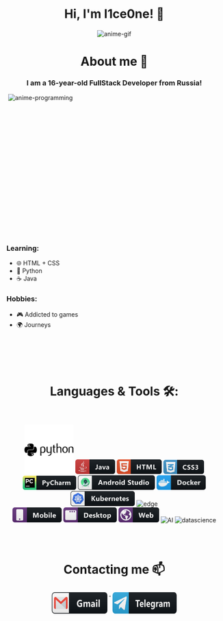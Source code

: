 <div align="center">
    <h1>Hi, I'm I1ce0ne! 👋</h1>
</div>

<div align="center">
<img  alt="anime-gif" align="center" src="https://media.giphy.com/media/VUC9YdLSnKuJy/giphy.gif?cid=ecf05e47tsy244gp74vgujfxjmgfv8lfd5wa21ecgq7ld9yu&ep=v1_gifs_search&rid=giphy.gif&ct=g">
</div>



<div align="center">
    <h1>About me 💬</h1>
</div>

<div align="center">
    <h3>I am a 16-year-old FullStack Developer from Russia!</h3>
</div>

<img height="350" width="500" alt="anime-programming" align="right" src="https://media.giphy.com/media/UYzNgRSTf9X1e/giphy.gif?cid=ecf05e4797zbf8ldz8ectc9riop0r3r665y3nr9qh482dbd3&ep=v1_gifs_search&rid=giphy.gif&ct=g">

### Learning:
- 🌐 HTML + CSS
- 🐍 Python
- ☕️ Java
  
### Hobbies: 
- 🎮 Addicted to games
- 🌍 Journeys

</br>
</br>
</br>
</br>

<div align="center">
    <h1>Languages & Tools 🛠️:</h1>
</div>

</br>
<p align="center">
<img src="https://github.com/Xx-Ashutosh-xX/Xx-Ashutosh-xX/blob/master/assets/icons/python.png" alt="python" width="115" hight="50">
<img src="https://github.com/MikeCodesDotNET/ColoredBadges/blob/master/svg/dev/languages/java.svg" alt="pc" width="92.5" hight="50">
<img src="https://github.com/MikeCodesDotNET/ColoredBadges/blob/master/svg/dev/languages/html.svg" alt="html" width="105" hight="50">
<img src="https://github.com/MikeCodesDotNET/ColoredBadges/blob/master/svg/dev/languages/css3.svg" alt="html" width="95" hight="50">
</br>
<img src="https://github.com/MikeCodesDotNET/ColoredBadges/blob/master/svg/dev/tools/jetbrains_pycharm.svg" alt="pycharm" width="125" hight="50">
<img src="https://github.com/MikeCodesDotNET/ColoredBadges/blob/master/svg/dev/tools/android_studio_colour.svg" alt="pc" width="180" hight="50">
<img src="https://github.com/MikeCodesDotNET/ColoredBadges/blob/master/png/dev/tools/docker.png" alt="pc" width="115" hight="50">
<img src="https://github.com/MikeCodesDotNET/ColoredBadges/blob/master/png/dev/services/kubernetes%402x.png" alt="pc" width="150" hight="50">
<img src="https://github.com/Xx-Ashutosh-xX/Xx-Ashutosh-xX/blob/master/assets/icons/edge.png" alt="edge" width="100" hight="50">
</br>
<img src="https://github.com/MikeCodesDotNET/ColoredBadges/blob/master/png/dev/misc/mobile%402x.png" alt="pc" width="115" hight="50">
<img src="https://github.com/MikeCodesDotNET/ColoredBadges/blob/master/svg/dev/misc/desktop.svg" alt="desktop" width="125" hight="50">
<img src="https://github.com/MikeCodesDotNET/ColoredBadges/blob/master/png/dev/misc/web%402x.png" alt="pc" width="95" hight="50">
<img src="https://github.com/Xx-Ashutosh-xX/Xx-Ashutosh-xX/blob/master/assets/icons/ai.png" alt="AI" width="85" hight="50">
<img src="https://github.com/Xx-Ashutosh-xX/Xx-Ashutosh-xX/blob/master/assets/icons/datascience.png" alt="datascience" width="170" hight="50">
</p>

</br>
</br>

<div align="center">
    <h1>Contacting me 📫</h1>
</div>
<p align="center">
<a href="mailto:i1ce0nedev@gmail.com">
    <img src="https://github.com/MikeCodesDotNET/ColoredBadges/blob/master/svg/social/gmail.svg" alt="yandex" width="130" height="50" style="vertical-align:top; margin:6px 4px;">
</a>
<a href="https://t.me/ICGD1ce0ne">
    <img src="https://github.com/MikeCodesDotNET/ColoredBadges/blob/master/svg/social/telegram.svg" alt="telegram" width="150" height="50" style="vertical-align:top; margin:6px 4px;">
</a>
</p>
